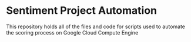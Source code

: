 # Sentiment Project Automation
This repository holds all of the files and code for scripts used to automate the scoring process on Google Cloud Compute Engine
